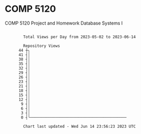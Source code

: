 # COMP 5120
COMP 5120 Project and Homework 
Database Systems I

```

        Total Views per Day from 2023-05-02 to 2023-06-14

        Repository Views
      44 ┼╮
      41 ┤│
      38 ┤│
      35 ┤│
      32 ┤│
      29 ┤│
      26 ┤│
      23 ┤│
      21 ┤│
      18 ┤│
      15 ┤│
      12 ┤│
       9 ┤│
       6 ┤│
       3 ┤│
       0 ┤╰──────────────────────────────────────────

        Chart last updated - Wed Jun 14 23:56:23 2023 UTC
        
```
